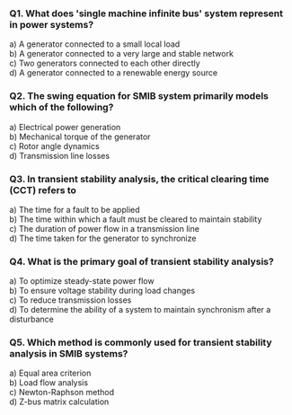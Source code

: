 ### Q1. What does 'single machine infinite bus' system represent in power systems?

a) A generator connected to a small local load  
b) A generator connected to a very large and stable network  
c) Two generators connected to each other directly  
d) A generator connected to a renewable energy source  

### Q2. The swing equation for SMIB system primarily models which of the following?

a) Electrical power generation  
b) Mechanical torque of the generator  
c) Rotor angle dynamics  
d) Transmission line losses  

### Q3. In transient stability analysis, the critical clearing time (CCT) refers to

a) The time for a fault to be applied  
b) The time within which a fault must be cleared to maintain stability  
c) The duration of power flow in a transmission line  
d) The time taken for the generator to synchronize  

### Q4. What is the primary goal of transient stability analysis?

a) To optimize steady-state power flow  
b) To ensure voltage stability during load changes  
c) To reduce transmission losses  
d) To determine the ability of a system to maintain synchronism after a disturbance  

### Q5. Which method is commonly used for transient stability analysis in SMIB systems?

a) Equal area criterion  
b) Load flow analysis  
c) Newton-Raphson method  
d) Z-bus matrix calculation  
